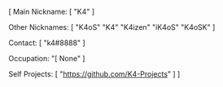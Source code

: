 [
Main Nickname: [ "K4" ]

Other Nicknames:
[
            "K4oS"
            "K4"
            "K4izen"
            "iK4oS"
            "K4oSK"
]

Contact: [ "k4#8888" ]

Occupation: "[ None" ]

Self Projects: [ "https://github.com/K4-Projects" ]
]
